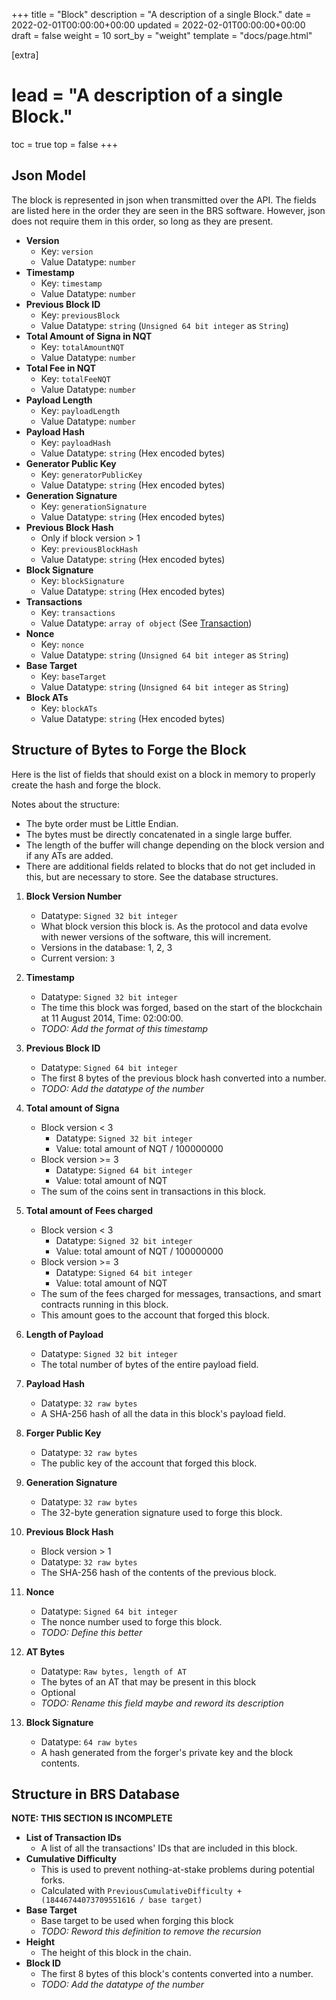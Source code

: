 +++
title = "Block"
description = "A description of a single Block."
date = 2022-02-01T00:00:00+00:00
updated = 2022-02-01T00:00:00+00:00
draft = false
weight = 10
sort_by = "weight"
template = "docs/page.html"

[extra]
# lead = "A description of a single Block."
toc = true
top = false
+++

## Json Model

The block is represented in json when transmitted over the API. The fields are listed here in the order
they are seen in the BRS software. However, json does not require them in this order, so long as they are present.

* **Version**
    * Key: `version`
    * Value Datatype: `number`
* **Timestamp**
    * Key: `timestamp`
    * Value Datatype: `number`
* **Previous Block ID**
    * Key: `previousBlock`
    * Value Datatype: `string` (`Unsigned 64 bit integer` as `String`)
* **Total Amount of Signa in NQT**
    * Key: `totalAmountNQT`
    * Value Datatype: `number`
* **Total Fee in NQT**
    * Key: `totalFeeNQT`
    * Value Datatype: `number`
* **Payload Length**
    * Key: `payloadLength`
    * Value Datatype: `number`
* **Payload Hash**
    * Key: `payloadHash`
    * Value Datatype: `string` (Hex encoded bytes)
* **Generator Public Key**
    * Key: `generatorPublicKey`
    * Value Datatype: `string` (Hex encoded bytes)
* **Generation Signature**
    * Key: `generationSignature`
    * Value Datatype: `string` (Hex encoded bytes)
* **Previous Block Hash**
    * Only if block version > 1
    * Key: `previousBlockHash`
    * Value Datatype: `string` (Hex encoded bytes)
* **Block Signature**
    * Key: `blockSignature`
    * Value Datatype: `string` (Hex encoded bytes)
* **Transactions**
    * Key: `transactions`
    * Value Datatype: `array of object` (See [Transaction](/docs/data/transaction))
* **Nonce**
    * Key: `nonce`
    * Value Datatype: `string` (`Unsigned 64 bit integer` as `String`)
* **Base Target**
    * Key: `baseTarget`
    * Value Datatype: `string` (`Unsigned 64 bit integer` as `String`)
* **Block ATs**
    * Key: `blockATs`
    * Value Datatype: `string` (Hex encoded bytes)


## Structure of Bytes to Forge the Block

Here is the list of fields that should exist on a block in memory to properly create the hash and forge the block.

Notes about the structure:
* The byte order must be Little Endian.
* The bytes must be directly concatenated in a single large buffer.
* The length of the buffer will change depending on the block version and if any ATs are added.
* There are additional fields related to blocks that do not get included in this, but are necessary to store.
    See the database structures.

1. **Block Version Number**
    * Datatype: `Signed 32 bit integer`
    * What block version this block is. As the protocol and data evolve with newer versions of the software, this will increment.
    * Versions in the database: 1, 2, 3
    * Current version: `3`

2. **Timestamp**
    * Datatype: `Signed 32 bit integer`
    * The time this block was forged, based on the start of the blockchain at 11 August 2014, Time: 02:00:00.
    * _TODO: Add the format of this timestamp_

3. **Previous Block ID**
    * Datatype: `Signed 64 bit integer`
    * The first 8 bytes of the previous block hash converted into a number.
    * _TODO: Add the datatype of the number_

4. **Total amount of Signa**
    * Block version < 3
        * Datatype: `Signed 32 bit integer`
        * Value: total amount of NQT / 100000000
    * Block version >= 3
        * Datatype: `Signed 64 bit integer`
        * Value: total amount of NQT
    * The sum of the coins sent in transactions in this block.

5. **Total amount of Fees charged**
    * Block version < 3
        * Datatype: `Signed 32 bit integer`
        * Value: total amount of NQT / 100000000
    * Block version >= 3
        * Datatype: `Signed 64 bit integer`
        * Value: total amount of NQT
    * The sum of the fees charged for messages, transactions, and smart contracts running in this block.
    * This amount goes to the account that forged this block.

6. **Length of Payload**
    * Datatype: `Signed 32 bit integer`
    * The total number of bytes of the entire payload field.

7. **Payload Hash**
    * Datatype: `32 raw bytes`
    * A SHA-256 hash of all the data in this block's payload field.

8. **Forger Public Key**
    * Datatype: `32 raw bytes`
    * The public key of the account that forged this block.

9. **Generation Signature**
    * Datatype: `32 raw bytes`
    * The 32-byte generation signature used to forge this block.

10. **Previous Block Hash**
    * Block version > 1
    * Datatype: `32 raw bytes`
    * The SHA-256 hash of the contents of the previous block.

11. **Nonce**
    * Datatype: `Signed 64 bit integer`
    * The nonce number used to forge this block.
    * _TODO: Define this better_

12. **AT Bytes**
    * Datatype: `Raw bytes, length of AT`
    * The bytes of an AT that may be present in this block
    * Optional
    * _TODO: Rename this field maybe and reword its description_

13. **Block Signature**
    * Datatype: `64 raw bytes`
    * A hash generated from the forger's private key and the block contents.










## Structure in BRS Database
**NOTE: THIS SECTION IS INCOMPLETE**

* **List of Transaction IDs**
    * A list of all the transactions' IDs that are included in this block.
* **Cumulative Difficulty**
    * This is used to prevent nothing-at-stake problems during potential forks.
    * Calculated with `PreviousCumulativeDifficulty + (18446744073709551616 / base target)`
* **Base Target**
    * Base target to be used when forging this block
    * _TODO: Reword this definition to remove the recursion_
* **Height**
    * The height of this block in the chain.
* **Block ID**
    * The first 8 bytes of this block's contents converted into a number.
    * _TODO: Add the datatype of the number_